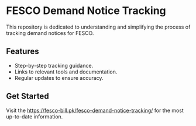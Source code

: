 # FESCO Demand Notice Tracking

This repository is dedicated to understanding and simplifying the process of tracking demand notices for FESCO. 

## Features
- Step-by-step tracking guidance.
- Links to relevant tools and documentation.
- Regular updates to ensure accuracy.

## Get Started
Visit the https://fesco-bill.pk/fesco-demand-notice-tracking/ for the most up-to-date information.
